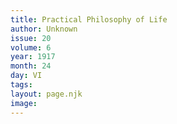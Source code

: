 ```yaml
---
title: Practical Philosophy of Life
author: Unknown
issue: 20
volume: 6
year: 1917
month: 24
day: VI
tags:
layout: page.njk
image:
---
```





